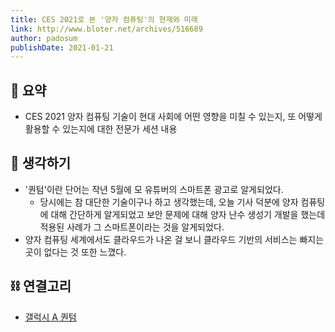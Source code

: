 ```yaml
---
title: CES 2021로 본 '양자 컴퓨팅'의 현재와 미래
link: http://www.bloter.net/archives/516689
author: padosum
publishDate: 2021-01-21
---
```

## 📝 요약 
- CES 2021 양자 컴퓨팅 기술이 현대 사회에 어떤 영향을 미칠 수 있는지, 또 어떻게 활용할 수 있는지에 대한 전문가 세션 내용 


## 🤔 생각하기 
- '퀀텀'이란 단어는 작년 5월에 모 유튜버의 스마트폰 광고로 알게되었다.  
    - 당시에는 참 대단한 기술이구나 하고 생각했는데, 오늘 기사 덕분에 양자 컴퓨팅에 대해 간단하게 알게되었고 보안 문제에 대해 양자 난수 생성기 개발을 했는데 적용된 사례가 그 스마트폰이라는 것을 알게되었다.  
- 양자 컴퓨팅 세계에서도 클라우드가 나온 걸 보니 클라우드 기반의 서비스는 빠지는 곳이 없다는 것 또한 느꼈다.  


## ⛓ 연결고리 
- [갤럭시 A 퀀텀](https://youtu.be/2Xyq5osSMHw)